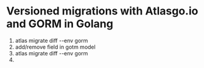 # Versioned migrations with Atlasgo.io and GORM in Golang

1. atlas migrate diff --env gorm
2. add/remove field in gotm model
3. atlas migrate diff --env gorm
4. 